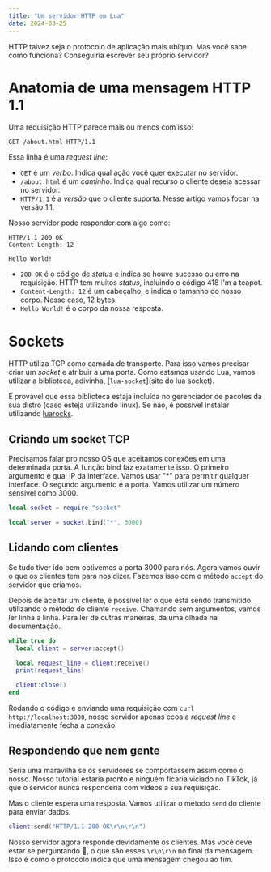 ```yaml
---
title: "Um servidor HTTP em Lua"
date: 2024-03-25
---
```


HTTP talvez seja o protocolo de aplicação mais ubíquo. Mas você sabe como
funciona? Conseguiria escrever seu próprio servidor?

# Anatomia de uma mensagem HTTP 1.1

Uma requisição HTTP parece mais ou menos com isso:

```
GET /about.html HTTP/1.1
```

Essa linha é uma _request line_:

- `GET` é um _verbo_. Indica qual ação você quer executar no servidor.
- `/about.html` é um _caminho_. Indica qual recurso o cliente deseja acessar no
  servidor.
- `HTTP/1.1` é a _versão_ que o cliente suporta. Nesse artigo vamos focar na
  versão 1.1.

Nosso servidor pode responder com algo como:

```
HTTP/1.1 200 OK
Content-Length: 12

Hello World!
```

- `200 OK` é o código de _status_ e indica se houve sucesso ou erro na
  requisição. HTTP tem muitos _status_, incluindo o código 418 I'm a teapot.
- `Content-Length: 12` é um cabeçalho, e indica o tamanho do nosso corpo. Nesse
  caso, 12 bytes.
- `Hello World!` é o corpo da nossa resposta.

# Sockets

HTTP utiliza TCP como camada de transporte. Para isso vamos precisar criar um
_socket_ e atribuir a uma porta. Como estamos usando Lua, vamos utilizar a
biblioteca, adivinha, [`lua-socket`](site do lua socket).

É provável que essa biblioteca estaja incluída no gerenciador de pacotes da sua
distro (caso esteja utilizando linux). Se não, é possível instalar utilizando
[luarocks](https://luarocks.org).

## Criando um socket TCP

Precisamos falar pro nosso OS que aceitamos conexões em uma determinada porta.
A função bind faz exatamente isso. O primeiro argumento é qual IP da interface.
Vamos usar "\*" para permitir qualquer interface. O segundo argumento é a
porta. Vamos utilizar um número sensível como 3000.

```lua
local socket = require "socket"

local server = socket.bind("*", 3000)
```

## Lidando com clientes

Se tudo tiver ido bem obtivemos a porta 3000 para nós. Agora vamos ouvir o que
os clientes tem para nos dizer. Fazemos isso com o método `accept` do servidor
que criamos.

Depois de aceitar um cliente, é possível ler o que está sendo transmitido
utilizando o método do cliente `receive`. Chamando sem argumentos, vamos ler
linha a linha. Para ler de outras maneiras, da uma olhada na documentação.

```lua
while true do
  local client = server:accept()

  local request_line = client:receive()
  print(request_line)

  client:close()
end
```

Rodando o código e enviando uma requisição com `curl http://localhost:3000`,
nosso servidor apenas ecoa a _request line_ e imediatamente fecha a conexão.

## Respondendo que nem gente

Seria uma maravilha se os servidores se comportassem assim como o nosso. Nosso
tutorial estaria pronto e ninguém ficaria viciado no TikTok, já que o servidor
nunca responderia com vídeos a sua requisição.

Mas o cliente espera uma resposta. Vamos utilizar o método `send` do cliente
para enviar dados.

```lua
client:send("HTTP/1.1 200 OK\r\n\r\n")
```

Nosso servidor agora responde devidamente os clientes. Mas você deve estar se
perguntando :thinking:, o que são esses `\r\n\r\n` no final da mensagem. Isso é
como o protocolo indica que uma mensagem chegou ao fim.
